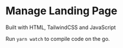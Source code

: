 # Manage Landing Page

Built with HTML, TailwindCSS and JavaScript

Run `yarn watch` to compile code on the go.
